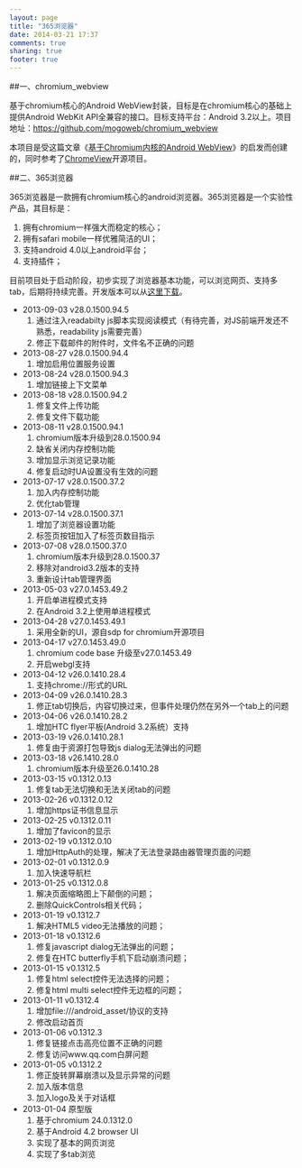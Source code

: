 ```yaml
---
layout: page
title: "365浏览器"
date: 2014-03-21 17:37
comments: true
sharing: true
footer: true
---
```


##一、chromium_webview

基于chromium核心的Android WebView封装，目标是在chromium核心的基础上提供Android WebKit API全兼容的接口。目标支持平台：Android 3.2以上。项目地址：https://github.com/mogoweb/chromium_webview

本项目是受这篇文章《[基于Chromium内核的Android WebView](http://www.ituring.com.cn/article/40831)》的启发而创建的，同时参考了[ChromeView](https://github.com/pwnall/chromeview)开源项目。

##二、365浏览器

365浏览器是一款拥有chromium核心的android浏览器。365浏览器是一个实验性产品，其目标是：

1. 拥有chromium一样强大而稳定的核心；
2. 拥有safari mobile一样优雅简洁的UI；
3. 支持android 4.0以上android平台；
4. 支持插件；

目前项目处于启动阶段，初步实现了浏览器基本功能，可以浏览网页、支持多tab，后期将持续完善。开发版本可以从[这里下载](https://www.box.com/s/h3b01m8z0u3r57emejky)。

* 2013-09-03 v28.0.1500.94.5
  1. 通过注入readabilty js脚本实现阅读模式（有待完善，对JS前端开发还不熟悉，readability js需要完善）
  2. 修正下载邮件的附件时，文件名不正确的问题
* 2013-08-27 v28.0.1500.94.4
  1. 增加启用位置服务设置
* 2013-08-24 v28.0.1500.94.3
  1. 增加链接上下文菜单
* 2013-08-18 v28.0.1500.94.2
  1. 修复文件上传功能
  2. 修复文件下载功能
* 2013-08-11 v28.0.1500.94.1
  1. chromium版本升级到28.0.1500.94
  2. 缺省关闭内存控制功能
  3. 增加显示浏览记录功能
  4. 修复启动时UA设置没有生效的问题
* 2013-07-17 v28.0.1500.37.2
  1. 加入内存控制功能
  2. 优化tab管理
* 2013-07-14 v28.0.1500.37.1
  1. 增加了浏览器设置功能
  2. 标签页按钮加入了标签页数目指示
* 2013-07-08 v28.0.1500.37.0
  1. chromium版本升级到28.0.1500.37
  2. 移除对android3.2版本的支持
  3. 重新设计tab管理界面
* 2013-05-03 v27.0.1453.49.2
  1. 开启单进程模式支持
  2. 在Android 3.2上使用单进程模式
* 2013-04-28 v27.0.1453.49.1
  1. 采用全新的UI，源自sdp for chromium开源项目
* 2013-04-17 v27.0.1453.49.0
  1. chromium code base 升级至v27.0.1453.49
  2. 开启webgl支持
* 2013-04-12 v26.0.1410.28.4
  1. 支持chrome://形式的URL
* 2013-04-09 v26.0.1410.28.3
  1. 修正tab切换后，内容切换过来，但事件处理仍然在另外一个tab上的问题
* 2013-04-06 v26.0.1410.28.2
  1. 增加HTC flyer平板(Android 3.2系统）支持
* 2013-03-19 v26.0.1410.28.1
  1. 修复由于资源打包导致js dialog无法弹出的问题
* 2013-03-18 v26.1410.28.0
  1. chromium版本升级至26.0.1410.28
* 2013-03-15 v0.1312.0.13
  1. 修复tab无法切换和无法关闭tab的问题
* 2013-02-26 v0.1312.0.12
  1. 增加https证书信息显示
* 2013-02-25 v0.1312.0.11
  1. 增加了favicon的显示
* 2013-02-19 v0.1312.0.10
  1. 增加HttpAuth的处理，解决了无法登录路由器管理页面的问题
* 2013-02-01 v0.1312.0.9
  1. 加入快速导航栏
* 2013-01-25 v0.1312.0.8
  1. 解决页面缩略图上下颠倒的问题；
  2. 删除QuickControls相关代码；
* 2013-01-19 v0.1312.7
  1. 解决HTML5 video无法播放的问题；
* 2013-01-18 v0.1312.6
  1. 修复javascript dialog无法弹出的问题；
  2. 修复在HTC butterfly手机下启动崩溃问题；
* 2013-01-15 v0.1312.5
  1. 修复html select控件无法选择的问题；
  2. 修复html multi select控件无边框的问题；
* 2013-01-11 v0.1312.4
  1. 增加file:///android_asset/协议的支持
  2. 修改启动首页
* 2013-01-06 v0.1312.3
  1. 修复链接点击高亮位置不正确的问题
  2. 修复访问www.qq.com白屏问题
* 2013-01-05 v0.1312.2
  1. 修正旋转屏幕崩溃以及显示异常的问题
  2. 加入版本信息
  3. 加入logo及关于对话框
* 2013-01-04 原型版
  1. 基于chromium 24.0.1312.0
  2. 基于Android 4.2 browser UI
  3. 实现了基本的网页浏览
  4. 实现了多tab浏览

